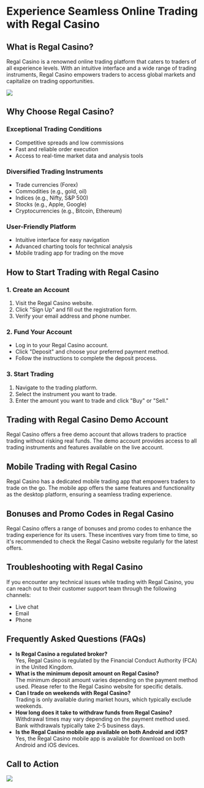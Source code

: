 # Experience Seamless Online Trading with Regal Casino

## What is Regal Casino?

Regal Casino is a renowned online trading platform that caters to
traders of all experience levels. With an intuitive interface and a wide
range of trading instruments, Regal Casino empowers traders to access
global markets and capitalize on trading opportunities.

[![](https://i.imgur.com/JJwkDm3.png)](https://traff.sbs/frcas)

## Why Choose Regal Casino?

### Exceptional Trading Conditions

-   Competitive spreads and low commissions
-   Fast and reliable order execution
-   Access to real-time market data and analysis tools

### Diversified Trading Instruments

-   Trade currencies (Forex)
-   Commodities (e.g., gold, oil)
-   Indices (e.g., Nifty, S&P 500)
-   Stocks (e.g., Apple, Google)
-   Cryptocurrencies (e.g., Bitcoin, Ethereum)

### User-Friendly Platform

-   Intuitive interface for easy navigation
-   Advanced charting tools for technical analysis
-   Mobile trading app for trading on the move

## How to Start Trading with Regal Casino

### 1. Create an Account

1.  Visit the Regal Casino website.
2.  Click "Sign Up" and fill out the registration form.
3.  Verify your email address and phone number.

### 2. Fund Your Account

-   Log in to your Regal Casino account.
-   Click "Deposit" and choose your preferred payment method.
-   Follow the instructions to complete the deposit process.

### 3. Start Trading

1.  Navigate to the trading platform.
2.  Select the instrument you want to trade.
3.  Enter the amount you want to trade and click "Buy" or
    "Sell."

## Trading with Regal Casino Demo Account

Regal Casino offers a free demo account that allows traders to practice
trading without risking real funds. The demo account provides access to
all trading instruments and features available on the live account.

## Mobile Trading with Regal Casino

Regal Casino has a dedicated mobile trading app that empowers traders to
trade on the go. The mobile app offers the same features and
functionality as the desktop platform, ensuring a seamless trading
experience.

## Bonuses and Promo Codes in Regal Casino

Regal Casino offers a range of bonuses and promo codes to enhance the
trading experience for its users. These incentives vary from time to
time, so it\'s recommended to check the Regal Casino website regularly
for the latest offers.

## Troubleshooting with Regal Casino

If you encounter any technical issues while trading with Regal Casino,
you can reach out to their customer support team through the following
channels:

-   Live chat
-   Email
-   Phone

## Frequently Asked Questions (FAQs)

-   **Is Regal Casino a regulated broker?**\
    Yes, Regal Casino is regulated by the Financial Conduct Authority
    (FCA) in the United Kingdom.
-   **What is the minimum deposit amount on Regal Casino?**\
    The minimum deposit amount varies depending on the payment method
    used. Please refer to the Regal Casino website for specific details.
-   **Can I trade on weekends with Regal Casino?**\
    Trading is only available during market hours, which typically
    exclude weekends.
-   **How long does it take to withdraw funds from Regal Casino?**\
    Withdrawal times may vary depending on the payment method used. Bank
    withdrawals typically take 2-5 business days.
-   **Is the Regal Casino mobile app available on both Android and
    iOS?**\
    Yes, the Regal Casino mobile app is available for download on both
    Android and iOS devices.

## Call to Action

[![](\%22https://i.imgur.com/JJwkDm3.png\%22)](\%22https://traff.sbs/frcas\%22)

